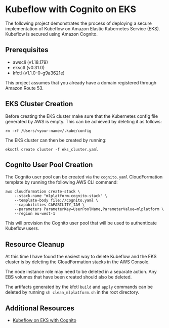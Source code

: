 # Kubeflow with Cognito on EKS
The following project demonstrates the process of deploying a secure implementation of Kubeflow on Amazon Elastic Kubernetes Service (EKS). Kubeflow is secured using Amazon Cognito.

## Prerequisites
- awscli (v1.18.179)
- eksctl (v0.31.0)
- kfctl (v1.1.0-0-g9a3621e)

This project assumes that you already have a domain registered through Amazon Route 53.

## EKS Cluster Creation
Before creating the EKS cluster make sure that the Kubernetes config file generated by AWS is empty. This can be achieved by deleting it as follows:
``` 
rm -rf /Users/<your-name>/.kube/config 
```

The EKS cluster can then be created by running:
``` 
eksctl create cluster -f eks_cluster.yaml 
```

## Cognito User Pool Creation
The Cognito user pool can be created via the `cognito.yaml` CloudFormation template by running the following AWS CLI command:
```
aws cloudformation create-stack \
    --stack-name "mlplatform-cognito-stack" \
    --template-body file://cognito.yaml \
    --capabilities CAPABILITY_IAM \
    --parameters ParameterKey=UserPoolName,ParameterValue=mlplatform \
    --region eu-west-1
```

This will provision the Cognito user pool that will be used to authenticate Kubeflow users.

## Resource Cleanup
At this time I have found the easiest way to delete Kubeflow and the EKS cluster is by deleting the CloudFormation stacks in the AWS Console.

The node instance role may need to be deleted in a separate action. Any EBS volumes that have been created should also be deleted.

The artifacts generated by the kfctl `build` and `apply` commands can be deleted by running `sh clean_mlplatform.sh` in the root directory.

## Additional Resources
- [Kubeflow on EKS with Cognito](https://www.kubeflow.org/docs/aws/aws-e2e/)